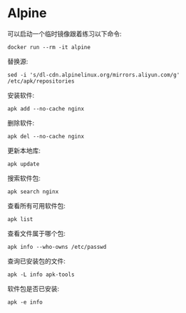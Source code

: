 # Alpine

可以启动一个临时镜像跟着练习以下命令:

```text
docker run --rm -it alpine
```

替换源:

```text
sed -i 's/dl-cdn.alpinelinux.org/mirrors.aliyun.com/g'  /etc/apk/repositories
```

安装软件:

```text
apk add --no-cache nginx
```

删除软件:

```text
apk del --no-cache nginx
```

更新本地库:

```text
apk update
```

搜索软件包:

```text
apk search nginx
```

查看所有可用软件包:

```text
apk list
```

查看文件属于哪个包:

```text
apk info --who-owns /etc/passwd
```

查询已安装包的文件:

```text
apk -L info apk-tools
```

软件包是否已安装:

```text
apk -e info
```



